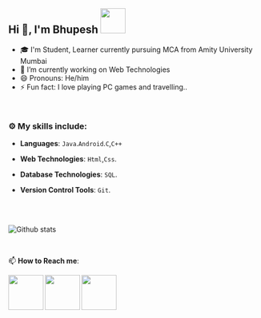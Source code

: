 ## Hi 👋, I'm Bhupesh <img src="https://media4.giphy.com/media/PgnpGT8tJsWfNabS8d/giphy.gif" width="50"> 

- 🎓 I'm Student, Learner currently pursuing MCA from Amity University Mumbai  
- 🔭 I’m currently working on Web Technologies
- 😄 Pronouns: He/him
- ⚡ Fun fact: I love playing PC games and travelling..

<br>


### :gear: My skills include:

- **Languages**: `Java`.`Android`.`C`,`C++` 

- **Web Technologies**: `Html`,`Css`.

- **Database Technologies**: `SQL`.

- **Version Control Tools**: `Git`.


<br>
<br>

![Github stats](https://github-readme-stats.vercel.app/api?username=BhupeshXD)


<br>


📫 **How to Reach me**: 
 

<a href="https://www.linkedin.com/in/bhupesh-dhapola-aa3990173">
  <img align="left" width=70px src="https://img.icons8.com/clouds/100/000000/linkedin.png"/>
</a> 
<a href="mailto:bhupeshdhapola@gmail.com">
  <img align="left" width=70px src="https://img.icons8.com/clouds/100/000000/gmail.png"/>
</a>
<a href="https://instagram.com/bhupesh_dhapola__">
  <img align="left" width=70px src="https://img.icons8.com/clouds/100/000000/instagram.png"/>
</a>

</br>
<br>
<br>
<br>
<br>

